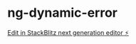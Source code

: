 # ng-dynamic-error

[Edit in StackBlitz next generation editor ⚡️](https://stackblitz.com/~/github.com/AbdulfattahHessein/ng-dynamic-error)